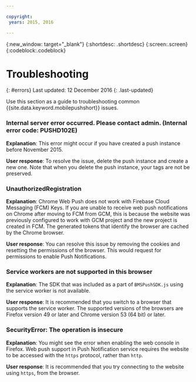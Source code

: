```yaml
---

copyright:
 years: 2015, 2016

---
```


{:new_window: target="_blank"}
{:shortdesc: .shortdesc}
{:screen:.screen}
{:codeblock:.codeblock}

# Troubleshooting
{: #errors}
Last updated: 12 December 2016
{: .last-updated}

Use this section as a guide to troubleshooting common {{site.data.keyword.mobilepushshort}} issues.


### Internal server error occurred. Please contact admin. (Internal error code: PUSHD102E)

**Explanation**: This error might occur if you have created a push instance before November 2015.  

**User response**: To resolve the issue, delete the push instance and create a new one. Note that when you delete the push instance, your tags are not be preserved.


### UnauthorizedRegistration

**Explanation**: Chrome Web Push does not work with Firebase Cloud Messaging (FCM) Keys. If you are unable to receive web push notifications on Chrome after moving to FCM from GCM, this is because the website was previously configured to work with GCM project and the new project is created in FCM. The generated tokens that identify the browser are cached by the Chrome browser.

**User response**: You can resolve this issue by removing the cookies and resetting the permissions of the browser. This would request for permissions to enable Push Notifications. 


### Service workers are not supported in this browser

**Explanation**: The SDK that was included as a part of `BMSPushSDK.js` using the service worker is not available. 

**User response**: It is recommended that you switch to a browser that supports the service worker. The supported versions of the browsers are Firefox version 49 or later and Chrome version 53 (64 bit) or later.


### SecurityError: The operation is insecure

**Explanation**:  You might see the error when enabling the web console in Firefox. Web push support in Push Notification service requires the website to be accessed with the `https` protocol, rather than `http`.

**User response**: It is recommended that you try connecting to the website using `https`, from the browser.

